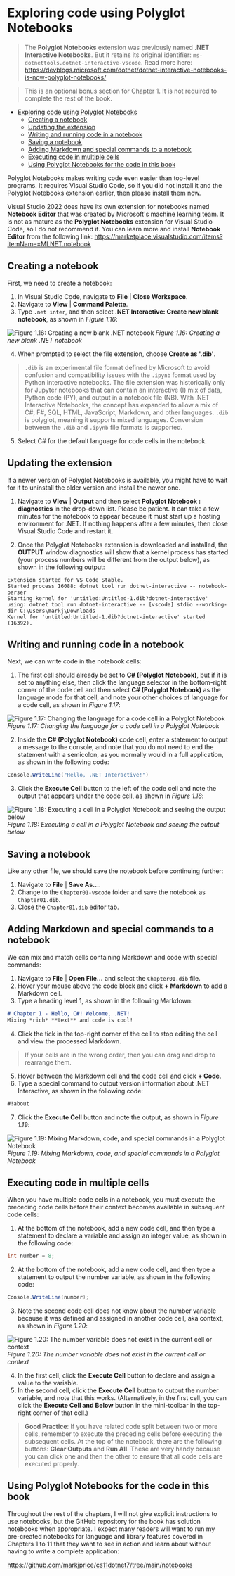 # Exploring code using Polyglot Notebooks

> The **Polyglot Notebooks** extension was previously named **.NET Interactive Notebooks**. But it retains its original identifier: `ms-dotnettools.dotnet-interactive-vscode`. Read more here: https://devblogs.microsoft.com/dotnet/dotnet-interactive-notebooks-is-now-polyglot-notebooks/

> This is an optional bonus section for Chapter 1. It is not required to complete the rest of the book.

- [Exploring code using Polyglot Notebooks](#exploring-code-using-polyglot-notebooks)
  - [Creating a notebook](#creating-a-notebook)
  - [Updating the extension](#updating-the-extension)
  - [Writing and running code in a notebook](#writing-and-running-code-in-a-notebook)
  - [Saving a notebook](#saving-a-notebook)
  - [Adding Markdown and special commands to a notebook](#adding-markdown-and-special-commands-to-a-notebook)
  - [Executing code in multiple cells](#executing-code-in-multiple-cells)
  - [Using Polyglot Notebooks for the code in this book](#using-polyglot-notebooks-for-the-code-in-this-book)

Polyglot Notebooks makes writing code even easier than top-level programs. It requires Visual Studio Code, so if you did not install it and the Polyglot Notebooks extension earlier, then please install them now.

Visual Studio 2022 does have its own extension for notebooks named **Notebook Editor** that was created by Microsoft's machine learning team. It is not as mature as the **Polyglot Notebooks** extension for Visual Studio Code, so I do not recommend it. You can learn more and install **Notebook Editor** from the following link: https://marketplace.visualstudio.com/items?itemName=MLNET.notebook

## Creating a notebook

First, we need to create a notebook:

1. In Visual Studio Code, navigate to **File** | **Close Workspace**.
2. Navigate to **View** | **Command Palette**.
3. Type `.net inter`, and then select **.NET Interactive: Create new blank notebook**, as shown in *Figure 1.16*:
   
![Figure 1.16: Creating a new blank .NET notebook](images/B18856_01_16.png)
*Figure 1.16: Creating a new blank .NET notebook*

4. When prompted to select the file extension, choose **Create as '.dib'**.

> `.dib` is an experimental file format defined by Microsoft to avoid confusion and compatibility issues with the `.ipynb` format used by Python interactive notebooks. The file extension was historically only for Jupyter notebooks that can contain an interactive (I) mix of data, Python code (PY), and output in a notebook file (NB). With .NET Interactive Notebooks, the concept has expanded to allow a mix of C#, F#, SQL, HTML, JavaScript, Markdown, and other languages. `.dib` is polyglot, meaning it supports mixed languages. Conversion between the `.dib` and `.ipynb` file formats is supported.

5. Select C# for the default language for code cells in the notebook.

## Updating the extension

If a newer version of Polyglot Notebooks is available, you might have to wait for it to uninstall the older version and install the newer one. 

1. Navigate to **View** | **Output** and then select **Polyglot Notebook : diagnostics** in the drop-down list. Please be patient. It can take a few minutes for the notebook to appear because it must start up a hosting environment for .NET. If nothing happens after a few minutes, then close Visual Studio Code and restart it.

2. Once the Polyglot Notebooks extension is downloaded and installed, the **OUTPUT** window diagnostics will show that a kernel process has started (your process numbers will be different from the output below), as shown in the following output:
```
Extension started for VS Code Stable.
Started process 16088: dotnet tool run dotnet-interactive -- notebook-parser
Starting kernel for 'untitled:Untitled-1.dib?dotnet-interactive' using: dotnet tool run dotnet-interactive -- [vscode] stdio --working-dir C:\Users\markj\Downloads
Kernel for 'untitled:Untitled-1.dib?dotnet-interactive' started (16392).
```

## Writing and running code in a notebook

Next, we can write code in the notebook cells:

1. The first cell should already be set to **C# (Polyglot Notebook)**, but if it is set to anything else, then click the language selector in the bottom-right corner of the code cell and then select **C# (Polyglot Notebook)** as the language mode for that cell, and note your other choices of language for a code cell, as shown in *Figure 1.17*:

![Figure 1.17: Changing the language for a code cell in a Polyglot Notebook](images/B18856_01_17.png)
*Figure 1.17: Changing the language for a code cell in a Polyglot Notebook*

2. Inside the **C# (Polyglot Notebook)** code cell, enter a statement to output a message to the console, and note that you do not need to end the statement with a semicolon, as you normally would in a full application, as shown in the following code:

```cs
Console.WriteLine("Hello, .NET Interactive!")
```

3. Click the **Execute Cell** button to the left of the code cell and note the output that appears under the code cell, as shown in *Figure 1.18*:

![Figure 1.18: Executing a cell in a Polyglot Notebook and seeing the output below](images/B18856_01_18.png)
*Figure 1.18: Executing a cell in a Polyglot Notebook and seeing the output below*

## Saving a notebook

Like any other file, we should save the notebook before continuing further:

1. Navigate to **File** | **Save As…**.
2. Change to the `Chapter01-vscode` folder and save the notebook as `Chapter01.dib`.
3. Close the `Chapter01.dib` editor tab.

## Adding Markdown and special commands to a notebook

We can mix and match cells containing Markdown and code with special commands:

1. Navigate to **File** | **Open File…** and select the `Chapter01.dib` file.
2. Hover your mouse above the code block and click **+ Markdown** to add a Markdown cell.
3. Type a heading level 1, as shown in the following Markdown:
```md
# Chapter 1 - Hello, C#! Welcome, .NET!
Mixing *rich* **text** and code is cool!
```
4. Click the tick in the top-right corner of the cell to stop editing the cell and view the processed Markdown.

> If your cells are in the wrong order, then you can drag and drop to rearrange them.

5. Hover between the Markdown cell and the code cell and click **+ Code**.
6. Type a special command to output version information about .NET Interactive, as shown in the following code:
```md
#!about
```
7. Click the **Execute Cell** button and note the output, as shown in *Figure 1.19*:
 
![Figure 1.19: Mixing Markdown, code, and special commands in a Polyglot Notebook](images/B18856_01_19.png)
*Figure 1.19: Mixing Markdown, code, and special commands in a Polyglot Notebook*

## Executing code in multiple cells

When you have multiple code cells in a notebook, you must execute the preceding code cells before their context becomes available in subsequent code cells:

1. At the bottom of the notebook, add a new code cell, and then type a statement to declare a variable and assign an integer value, as shown in the following code:
```cs
int number = 8;
```
2. At the bottom of the notebook, add a new code cell, and then type a statement to output the number variable, as shown in the following code:
```cs
Console.WriteLine(number);
```
3. Note the second code cell does not know about the number variable because it was defined and assigned in another code cell, aka context, as shown in *Figure 1.20*:

![Figure 1.20: The number variable does not exist in the current cell or context](images/B18856_01_20.png)
*Figure 1.20: The number variable does not exist in the current cell or context*

4. In the first cell, click the **Execute Cell** button to declare and assign a value to the variable.
5. In the second cell, click the **Execute Cell** button to output the number variable, and note that this works. (Alternatively, in the first cell, you can click the **Execute Cell and Below** button in the mini-toolbar in the top-right corner of that cell.)

> **Good Practice**: If you have related code split between two or more cells, remember to execute the preceding cells before executing the subsequent cells. At the top of the notebook, there are the following buttons: **Clear Outputs** and **Run All**. These are very handy because you can click one and then the other to ensure that all code cells are executed properly.

## Using Polyglot Notebooks for the code in this book

Throughout the rest of the chapters, I will not give explicit instructions to use notebooks, but the GitHub repository for the book has solution notebooks when appropriate. I expect many readers will want to run my pre-created notebooks for language and library features covered in Chapters 1 to 11 that they want to see in action and learn about without having to write a complete application:

https://github.com/markjprice/cs11dotnet7/tree/main/notebooks
